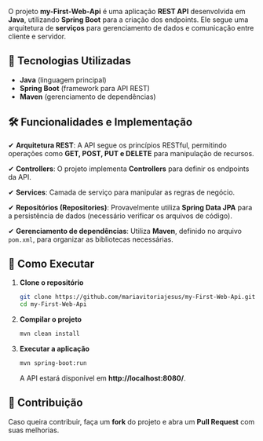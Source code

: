 O projeto **my-First-Web-Api** é uma aplicação **REST API** desenvolvida em **Java**, utilizando **Spring Boot** para a criação dos endpoints. Ele segue uma arquitetura de **serviços** para gerenciamento de dados e comunicação entre cliente e servidor.  

## 🚀 Tecnologias Utilizadas  
- **Java** (linguagem principal)  
- **Spring Boot** (framework para API REST)  
- **Maven** (gerenciamento de dependências)  

## 🛠️ Funcionalidades e Implementação  

✔ **Arquitetura REST**: A API segue os princípios RESTful, permitindo operações como **GET, POST, PUT e DELETE** para manipulação de recursos.  

✔ **Controllers**: O projeto implementa **Controllers** para definir os endpoints da API.  

✔ **Services**: Camada de serviço para manipular as regras de negócio.  

✔ **Repositórios (Repositories)**: Provavelmente utiliza **Spring Data JPA** para a persistência de dados (necessário verificar os arquivos de código).  

✔ **Gerenciamento de dependências**: Utiliza **Maven**, definido no arquivo `pom.xml`, para organizar as bibliotecas necessárias.  

## 📂 Como Executar  

1. **Clone o repositório**  
   ```sh
   git clone https://github.com/mariavitoriajesus/my-First-Web-Api.git
   cd my-First-Web-Api
   ```

2. **Compilar o projeto**  
   ```sh
   mvn clean install
   ```

3. **Executar a aplicação**  
   ```sh
   mvn spring-boot:run
   ```
   A API estará disponível em **http://localhost:8080/**.  

## 📢 Contribuição  
Caso queira contribuir, faça um **fork** do projeto e abra um **Pull Request** com suas melhorias.  
